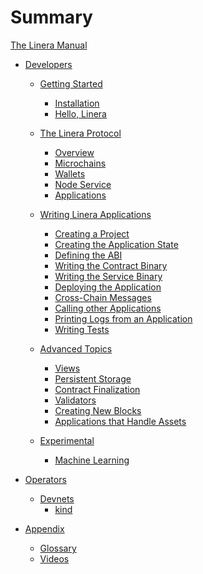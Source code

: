 # Summary

[The Linera Manual](introduction.md)

- [Developers](developers.md)

  - [Getting Started](developers/getting_started.md)

    - [Installation](developers/getting_started/installation.md)
    - [Hello, Linera](developers/getting_started/hello_linera.md)

  - [The Linera Protocol](developers/core_concepts.md)

    - [Overview](developers/core_concepts/overview.md)
    - [Microchains](developers/core_concepts/microchains.md)
    - [Wallets](developers/core_concepts/wallets.md)
    - [Node Service](developers/core_concepts/node_service.md)
    - [Applications](developers/core_concepts/applications.md)

  - [Writing Linera Applications](developers/sdk.md)

    - [Creating a Project](developers/sdk/creating_a_project.md)
    - [Creating the Application State](developers/sdk/state.md)
    - [Defining the ABI](developers/sdk/abi.md)
    - [Writing the Contract Binary](developers/sdk/contract.md)
    - [Writing the Service Binary](developers/sdk/service.md)
    - [Deploying the Application](developers/sdk/deploy.md)
    - [Cross-Chain Messages](developers/sdk/messages.md)
    - [Calling other Applications](developers/sdk/composition.md)
    - [Printing Logs from an Application](developers/sdk/logging.md)
    - [Writing Tests](developers/sdk/testing.md)

  - [Advanced Topics](developers/advanced_topics.md)

    - [Views](developers/advanced_topics/views.md)
    - [Persistent Storage](developers/advanced_topics/persistent_storage.md)
    - [Contract Finalization](developers/advanced_topics/contract_finalize.md)
    - [Validators](developers/advanced_topics/validators.md)
    - [Creating New Blocks](developers/advanced_topics/block_creation.md)
    - [Applications that Handle Assets](developers/advanced_topics/assets.md)

  - [Experimental](developers/experimental.md)

    - [Machine Learning](developers/experimental/ml.md)

- [Operators](operators.md)
  - [Devnets](operators/devnets.md)
    - [kind](operators/devnets/kind.md)

- [Appendix](appendix.md)
  - [Glossary](appendix/glossary.md)
  - [Videos](appendix/videos.md)

<!-- prettier-ignore-start -->
<!--
  - [Adding Re-Entrancy](advanced_topics/reentrancy.md)
  - [Execution Model](advanced_topics/execution_model.md)
-->
<!-- prettier-ignore-end -->
